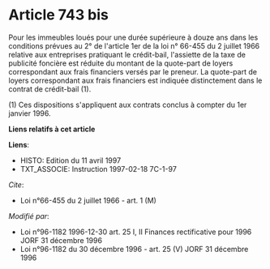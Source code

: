 # Article 743 bis

Pour les immeubles loués pour une durée supérieure à douze ans dans les conditions prévues au 2° de l'article 1er de la loi
n° 66-455 du 2 juillet 1966 relative aux entreprises pratiquant le crédit-bail, l'assiette de la taxe de publicité foncière
est réduite du montant de la quote-part de loyers correspondant aux frais financiers versés par le preneur. La quote-part de
loyers correspondant aux frais financiers est indiquée distinctement dans le contrat de crédit-bail (1).

(1) Ces dispositions s'appliquent aux contrats conclus à compter du 1er janvier 1996.

**Liens relatifs à cet article**

**Liens**:

  - HISTO: Edition du 11 avril 1997
  - TXT_ASSOCIE: Instruction 1997-02-18 7C-1-97

_Cite_:

  - Loi n°66-455 du 2 juillet 1966 - art. 1 (M)

_Modifié par_:

  - Loi n°96-1182 1996-12-30 art. 25 I, II Finances rectificative pour 1996 JORF 31 décembre 1996
  - Loi n°96-1182 du 30 décembre 1996 - art. 25 (V) JORF 31 décembre 1996

